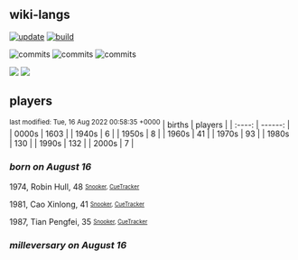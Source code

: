 ## wiki-langs
[![update](https://github.com/dreamerminsk/wiki-langs/actions/workflows/update-tables.yml/badge.svg)](https://github.com/dreamerminsk/wiki-langs/actions/workflows/update-tables.yml)
[![build](https://github.com/dreamerminsk/wiki-langs/actions/workflows/build.yml/badge.svg)](https://github.com/dreamerminsk/wiki-langs/actions/workflows/build.yml)

![commits](https://img.shields.io/github/commit-activity/y/dreamerminsk/wiki-langs)
![commits](https://img.shields.io/github/commit-activity/m/dreamerminsk/wiki-langs)
![commits](https://img.shields.io/github/commit-activity/w/dreamerminsk/wiki-langs)

![](https://img.shields.io/github/languages/code-size/dreamerminsk/wiki-langs)
![](https://img.shields.io/github/repo-size/dreamerminsk/wiki-langs)

## players
<sup>last modified: Tue, 16 Aug 2022 00:58:35 +0000</sup>
| births | players |
| :----: | ------: |
| 0000s | 1603 |
| 1940s | 6 |
| 1950s | 8 |
| 1960s | 41 |
| 1970s | 93 |
| 1980s | 130 |
| 1990s | 132 |
| 2000s | 7 |

### ***born on August 16***
1974, Robin Hull, 48 <sub><sup>[Snooker](http://www.snooker.org/res/index.asp?player=549), [CueTracker](http://cuetracker.net/Players/robin-hull/)</sup></sub>

1981, Cao Xinlong, 41 <sub><sup>[Snooker](http://www.snooker.org/res/index.asp?player=514), [CueTracker](http://cuetracker.net/Players/cao-xinlong/)</sup></sub>

1987, Tian Pengfei, 35 <sub><sup>[Snooker](http://www.snooker.org/res/index.asp?player=218), [CueTracker](http://cuetracker.net/Players/tian-pengfei/)</sup></sub>


### ***milleversary on August 16***



